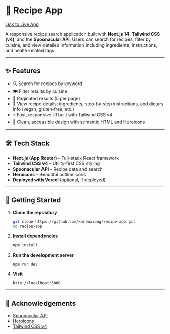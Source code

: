 # 🥘 Recipe App

[Link to Live App](https://recipe-6m9rzxvny-karens-projects-31c96e48.vercel.app/)

A responsive recipe search application built with **Next.js 14**, **Tailwind CSS (v4)**, and the **Spoonacular API**. Users can search for recipes, filter by cuisine, and view detailed information including ingredients, instructions, and health-related tags.

---

## ✨ Features

- 🔍 Search for recipes by keyword
- 🍽️ Filter results by cuisine
- 📄 Paginated results (5 per page)
- 🧾 View recipe details: ingredients, step-by-step instructions, and dietary info (vegan, gluten-free, etc.)
- ⚡ Fast, responsive UI built with Tailwind CSS v4
- 💅 Clean, accessible design with semantic HTML and Heroicons

---

## 🛠️ Tech Stack

- **Next.js (App Router)** – Full-stack React framework
- **Tailwind CSS v4** – Utility-first CSS styling
- **Spoonacular API** – Recipe data and search
- **Heroicons** – Beautiful outline icons
- **Deployed with Vercel** (optional, if deployed)

---

## 🚀 Getting Started

1. **Clone the repository**
   ```bash
   git clone https://github.com/karenxiong/recipe-app.git
   cd recipe-app
   ```

2. **Install dependencies**
   ```bash
   npm install
   ```

3. **Run the development server**
   ```bash
   npm run dev
   ```

4. **Visit**
   ```
   http://localhost:3000
   ```

---

## 🙌 Acknowledgements

- [Spoonacular API](https://spoonacular.com/food-api)
- [Heroicons](https://heroicons.com/)
- [Tailwind CSS v4](https://tailwindcss.com)
